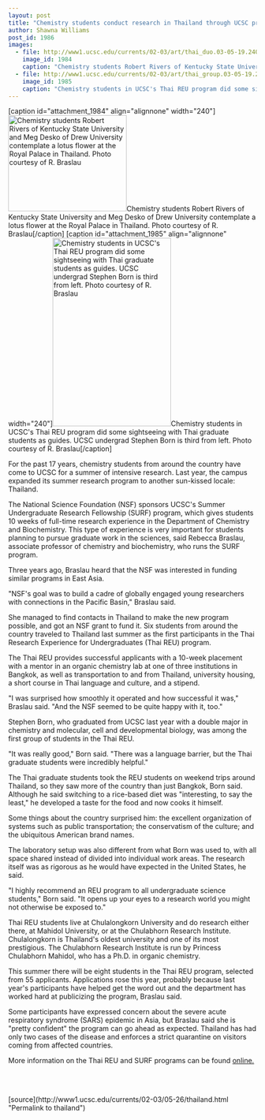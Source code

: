 ```yaml
---
layout: post
title: "Chemistry students conduct research in Thailand through UCSC program"
author: Shawna Williams
post_id: 1986
images:
  - file: http://www1.ucsc.edu/currents/02-03/art/thai_duo.03-05-19.240.jpg
    image_id: 1984
    caption: "Chemistry students Robert Rivers of Kentucky State University and Meg Desko of Drew University contemplate a lotus flower at the Royal Palace in Thailand. Photo courtesy of R. Braslau"
  - file: http://www1.ucsc.edu/currents/02-03/art/thai_group.03-05-19.240.jpg
    image_id: 1985
    caption: "Chemistry students in UCSC's Thai REU program did some sightseeing with Thai graduate students as guides. UCSC undergrad Stephen Born is third from left. Photo courtesy of R. Braslau"
---
```


[caption id="attachment_1984" align="alignnone" width="240"]<a href="http://localhost/mysite/wp-content/uploads/2003/05/thai_duo.03-05-19.240.jpg"><img class="size-full wp-image-1984" src="http://localhost/mysite/wp-content/uploads/2003/05/thai_duo.03-05-19.240.jpg" alt="Chemistry students Robert Rivers of Kentucky State University and Meg Desko of Drew University contemplate a lotus flower at the Royal Palace in Thailand. Photo courtesy of R. Braslau" width="240" height="195" /></a>Chemistry students Robert Rivers of Kentucky State University and Meg Desko of Drew University contemplate a lotus flower at the Royal Palace in Thailand. Photo courtesy of R. Braslau[/caption]
[caption id="attachment_1985" align="alignnone" width="240"]<a href="http://localhost/mysite/wp-content/uploads/2003/05/thai_group.03-05-19.240.jpg"><img class="size-full wp-image-1985" src="http://localhost/mysite/wp-content/uploads/2003/05/thai_group.03-05-19.240.jpg" alt="Chemistry students in UCSC's Thai REU program did some sightseeing with Thai graduate students as guides. UCSC undergrad Stephen Born is third from left. Photo courtesy of R. Braslau" width="240" height="382" /></a>Chemistry students in UCSC's Thai REU program did some sightseeing with Thai graduate students as guides. UCSC undergrad Stephen Born is third from left. Photo courtesy of R. Braslau[/caption]
<p>
  For the past 17 years, chemistry students from around the country have come to UCSC for a summer of intensive research. Last year, the campus expanded its summer research program to another sun-kissed locale: Thailand.
</p>
<p>
  The National Science Foundation (NSF) sponsors UCSC's Summer Undergraduate Research Fellowship (SURF) program, which gives students 10 weeks of full-time research experience in the Department of Chemistry and Biochemistry. This type of experience is very important for students planning to pursue graduate work in the sciences, said Rebecca Braslau, associate professor of chemistry and biochemistry, who runs the SURF program.<br>
</p>
<p>
  Three years ago, Braslau heard that the NSF was interested in funding similar programs in East Asia.<br>
</p>
<p>
  "NSF's goal was to build a cadre of globally engaged young researchers with connections in the Pacific Basin," Braslau said.<br>
</p>
<p>
  She managed to find contacts in Thailand to make the new program possible, and got an NSF grant to fund it. Six students from around the country traveled to Thailand last summer as the first participants in the Thai Research Experience for Undergraduates (Thai REU) program.<br>
</p>
<p>
  The Thai REU provides successful applicants with a 10-week placement with a mentor in an organic chemistry lab at one of three institutions in Bangkok, as well as transportation to and from Thailand, university housing, a short course in Thai language and culture, and a stipend.<br>
</p>
<p>
  "I was surprised how smoothly it operated and how successful it was," Braslau said. "And the NSF seemed to be quite happy with it, too."<br>
</p>
<p>
  Stephen Born, who graduated from UCSC last year with a double major in chemistry and molecular, cell and developmental biology, was among the first group of students in the Thai REU.<br>
</p>
<p>
  "It was really good," Born said. "There was a language barrier, but the Thai graduate students were incredibly helpful."<br>
</p>
<p>
  The Thai graduate students took the REU students on weekend trips around Thailand, so they saw more of the country than just Bangkok, Born said. Although he said switching to a rice-based diet was "interesting, to say the least," he developed a taste for the food and now cooks it himself.<br>
</p>
<p>
  Some things about the country surprised him: the excellent organization of systems such as public transportation; the conservatism of the culture; and the ubiquitous American brand names.<br>
</p>
<p>
  The laboratory setup was also different from what Born was used to, with all space shared instead of divided into individual work areas. The research itself was as rigorous as he would have expected in the United States, he said.<br>
</p>
<p>
  "I highly recommend an REU program to all undergraduate science students," Born said. "It opens up your eyes to a research world you might not otherwise be exposed to."<br>
</p>
<p>
  Thai REU students live at Chulalongkorn University and do research either there, at Mahidol University, or at the Chulabhorn Research Institute. Chulalongkorn is Thailand's oldest university and one of its most prestigious. The Chulabhorn Research Institute is run by Princess Chulabhorn Mahidol, who has a Ph.D. in organic chemistry.<br>
</p>
<p>
  This summer there will be eight students in the Thai REU program, selected from 55 applicants. Applications rose this year, probably because last year's participants have helped get the word out and the department has worked hard at publicizing the program, Braslau said.<br>
</p>
<p>
  Some participants have expressed concern about the severe acute respiratory syndrome (SARS) epidemic in Asia, but Braslau said she is "pretty confident" the program can go ahead as expected. Thailand has had only two cases of the disease and enforces a strict quarantine on visitors coming from affected countries.<br>
</p>
<p>
  More information on the Thai REU and SURF programs can be found <a href="http://chemistry.ucsc.edu/Projects/SURF/index.html">online.</a><br>
  <i><br></i>
</p>
<p>
  <br>

</p>
<p>

</p>
[source](http://www1.ucsc.edu/currents/02-03/05-26/thailand.html "Permalink to thailand")
